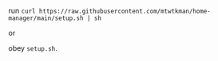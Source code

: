 run `curl https://raw.githubusercontent.com/mtwtkman/home-manager/main/setup.sh | sh`

or

obey `setup.sh`.
